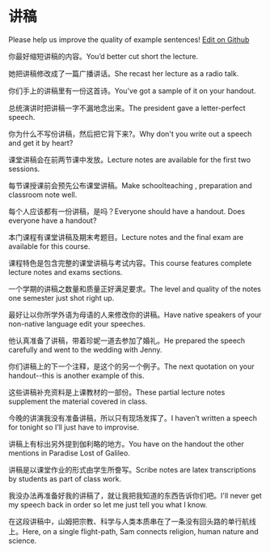 # 讲稿

Please help us improve the quality of example sentences! [Edit on Github](https://github.com/jiyushe/jiyu-example-sentence-source/blob/main/chinese/jianggao.md)

<p><span class="chinese">你最好缩短讲稿的内容。</span><span class="english">You’d better cut short the lecture.</span></p>

<p><span class="chinese">她把讲稿修改成了一篇广播讲话。</span><span class="english">She recast her lecture as a radio talk.</span></p>

<p><span class="chinese">你们手上的讲稿里有一份这首诗。</span><span class="english">You've got a sample of it on your handout.</span></p>

<p><span class="chinese">总统演讲时把讲稿一字不漏地念出来。</span><span class="english">The president gave a letter-perfect speech.</span></p>

<p><span class="chinese">你为什么不写份讲稿，然后把它背下来?。</span><span class="english">Why don't you write out a speech and get it by heart?</span></p>

<p><span class="chinese">课堂讲稿会在前两节课中发放。</span><span class="english">Lecture notes are available for the first two sessions.</span></p>

<p><span class="chinese">每节课授课前会预先公布课堂讲稿。</span><span class="english">Make schoolteaching , preparation and classroom note well.</span></p>

<p><span class="chinese">每个人应该都有一份讲稿，是吗？</span><span class="english">Everyone should have a handout. Does everyone have a handout?</span></p>

<p><span class="chinese">本门课程有课堂讲稿及期末考题目。</span><span class="english">Lecture notes and the final exam are available for this course.</span></p>

<p><span class="chinese">课程特色是包含完整的课堂讲稿与考试内容。</span><span class="english">This course features complete lecture notes and exams sections.</span></p>

<p><span class="chinese">一个学期的讲稿之数量和质量正好满足要求。</span><span class="english">The level and quality of the notes one semester just shot right up.</span></p>

<p><span class="chinese">最好让以你所学外语为母语的人来修改你的讲稿。</span><span class="english">Have native speakers of your non-native language edit your speeches.</span></p>

<p><span class="chinese">他认真准备了讲稿，带着珍妮一道去参加了婚礼。</span><span class="english">He prepared the speech carefully and went to the wedding with Jenny.</span></p>

<p><span class="chinese">你们讲稿上的下一个注释，是这个的另一个例子。</span><span class="english">The next quotation on your handout--this is another example of this.</span></p>

<p><span class="chinese">这些讲稿补充资料是上课教材的一部份。</span><span class="english">These partial lecture notes supplement the material covered in class.</span></p>

<p><span class="chinese">今晚的讲演我没有准备讲稿，所以只有现场发挥了。</span><span class="english">I haven’t written a speech for tonight so I’ll just have to improvise.</span></p>

<p><span class="chinese">讲稿上有标出另外提到伽利略的地方。</span><span class="english">You have on the handout the other mentions in Paradise Lost of Galileo.</span></p>

<p><span class="chinese">讲稿是以课堂作业的形式由学生所誊写。</span><span class="english">Scribe notes are latex transcriptions by students as part of class work.</span></p>

<p><span class="chinese">我没办法再准备好我的讲稿了，就让我把我知道的东西告诉你们吧。</span><span class="english">I'll never get my speech back in order so let me just tell you what I know.</span></p>

<p><span class="chinese">在这段讲稿中，山姆把宗教、科学与人类本质串在了一条没有回头路的单行航线上。</span><span class="english">Here, on a single flight-path, Sam connects religion, human nature and science.</span></p>

